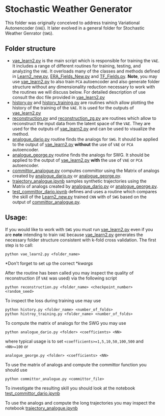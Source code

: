 # Stochastic Weather Generator

This folder was originally conceived to address training Variational Autonencoder (`VAE`). It later evolved in a general folder for Stochastic Weather Genrator (`SWG`).

## Folder structure

- [vae_learn2.py](vae_learn2.py) is the main script which is responsible for training the `VAE`. It includes a range of different routines for training, testing, and analyzing the `VAE`. It overloads many of the classes and methods defined in [Learn2_new.py](../PLASIM/Learn2_new.py), [ERA_Fields_New.py](../ERA/ERA_Fields_New.py) and [TF_Fields.py](../ERA/TF_Fields.py). **Note**, you may use [vae_learn2.py](vae_learn2.py) to also train `PCA` autoencoder and also generate folder structure without any dimensionality reduction necessary to work with the routines we will discuss below. For detailed description of use consult the doc file provided in [vae_learn2.py](vae_learn2.py)
- [history.py](history.py) and [history_training.py](history_training.py) are routines which allow plotting the history of the training of the `VAE`. It is used for the outputs of [vae_learn2.py](vae_learn2.py)
-  [reconstruction.py](reconstruction.py) and [reconstruction_zg.py](reconstruction_zg.py) are routines which allow to reconstruct the input data from the latent space of the `VAE`. They are used for the outputs of [vae_learn2.py](vae_learn2.py) and can be used to visualize the method.
- [analogue_dario.py](analogue_dario.py) routine finds the analogs for `SWG`. It should be applied to the output of [vae_learn2.py](vae_learn2.py) **without** the use of `VAE` or `PCA` autoencoder. 
- [analogue_george.py](analogue_george.py) routine finds the analogs for SWG. It should be applied to the output of [vae_learn2.py](vae_learn2.py) **with** the use of `VAE` or `PCA` autoencoder.
- [committor_analogue.py](committor_analogue.py) computes committor using the Matrix of analogs created by [analogue_dario.py](analogue_dario.py) or [analogue_george.py](analogue_george.py).
- [trajectory_analogue.ipynb](trajectory_analogue.ipynb) samples synthetic trajectories using the Matrix of analogs created by [analogue_dario.py](analogue_dario.py) or [analogue_george.py](analogue_george.py).
- [test_committor_dario.ipynb](test_committor_dario.ipynb) defines and uses a routine which compares the skill of the [Learn2_new.py](../PLASIM/Learn2_new.py) trained `CNN` with of `SWG` based on the output of [committor_analogue.py](committor_analogue.py).

## Usage:

If you would like to work with `SWG` you must run [vae_learn2.py](vae_learn2.py) even if you are **note** intending to train `VAE` because [vae_learn2.py](vae_learn2.py) generates the necessary folder structure consistent with k-fold cross validation. The first step is to call:
```
python vae_learn2.py <folder_name>
```
*Don't forget to set up the correct **kwargs*

After the routine has been called you may inspect the quality of reconstruction (if `VAE` was used) via the following script
```
python reconstruction.py <folder_name> <checkpoint_number> <random_seed>
```

To inspect the loss during training use may use
```
python history.py <folder_name> <number_of_folds>
python histroy_training.py <folder_name> <number_of_folds>
```

To compute the matrix of analogs for the SWG you may use
```
python analogue_dario.py <folder> <coefficients> <NN>
```
where typical usage is to set `<coefficients>=1,5,10,50,100,500` and `<NN>=100`
or
```
analogue_george.py <folder> <coefficients> <NN>
```

To use the matrix of analogs and compute the committor function you should use
```
python committor_analogue.py <committor_file>
```
To investigate the resulting skill you should look at the notebook [test_committor_dario.ipynb](test_committor_dario.ipynb)

To use the analogs and compute the long trajectories you may inspect the notebook [trajectory_analogue.ipynb](trajectory_analogue.ipynb)